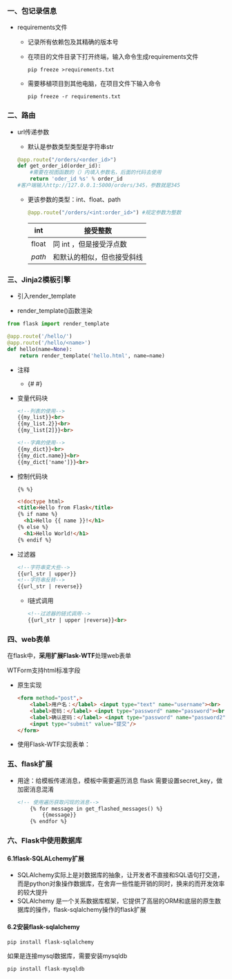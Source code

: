 ### 一、包记录信息

- requirements文件

  - 记录所有依赖包及其精确的版本号

  - 在项目的文件目录下打开终端，输入命令生成requirements文件

    ~~~shell
    pip freeze >requirements.txt
    ~~~

  - 需要移植项目到其他电脑，在项目文件下输入命令

    ~~~
    pip freeze -r requirements.txt
    ~~~


### 二、路由

- url传递参数

  - 默认是参数类型类型是字符串str

  ~~~Python
  @app.route("/orders/<order_id>")
  def get_order_id(order_id):
      #需要在视图函数的（）内填入参数名，后面的代码去使用
      return 'oder_id %s' % order_id
  #客户端输入http://127.0.0.1:5000/orders/345，参数就是345
  ~~~

  - 更该参数的类型：int、float、path

    ~~~python
    @app.route("/orders/<int:order_id>") #规定参数为整数
    ~~~

    | int    | 接受整数                   |
    | ------ | -------------------------- |
    | float  | 同 int ，但是接受浮点数    |
    | *path* | 和默认的相似，但也接受斜线 |

### 三、Jinja2模板引擎

- 引入render_template

-  render_template()函数渲染

  ~~~Python
  from flask import render_template
  
  @app.route('/hello/')
  @app.route('/hello/<name>')
  def hello(name=None):
      return render_template('hello.html', name=name)
  ~~~

- 注释

  - {# #}

- 变量代码块

  ~~~html
  <!--列表的使用-->
  {{my_list}}<br>
  {{my_list.2}}<br>
  {{my_list[2]}}<br>
  
  <!--字典的使用-->
  {{my_dict}}<br>
  {{my_dict.name}}<br>
  {{my_dict['name']}}<br>
  ~~~

- 控制代码块

  `{% %}`

  ~~~html
  <!doctype html>
  <title>Hello from Flask</title>
  {% if name %}
    <h1>Hello {{ name }}!</h1>
  {% else %}
    <h1>Hello World!</h1>
  {% endif %}
  ~~~


- 过滤器

  ~~~html
  <!--字符串变大些-->
  {{url_str | upper}}
  <!--字符串反转-->
  {{url_str | reverse}}
  ~~~

  - l链式调用

    ~~~html
    <!--过滤器的链式调用-->
    {{url_str | upper |reverse}}<br>
    ~~~

### 四、web表单

在flask中，**采用扩展Flask-WTF**处理web表单

WTForm支持html标准字段

- 原生实现

  ~~~html
  <form method="post",>
      <label>用户名：</label> <input type="text" name="username"><br>
      <label>密码：</label> <input type="password" name="password"><br>
      <label>确认密码：</label> <input type="password" name="password2"/> <br>
      <input type="submit" value="提交"/>
  </form>
  ~~~

- 使用Flask-WTF实现表单：

### 五、flask扩展

- 用途：给模板传递消息，模板中需要遍历消息
  flask 需要设置secret_key，做加密消息混淆

  ~~~html
  <!-- 使用遍历获取闪现的消息-->
      {% for message in get_flashed_messages() %}
          {{message}}
      {% endfor %}
  ~~~

### 六、Flask中使用数据库

#### 6.1flask-SQLALchemy扩展

- SQLAlchemy实际上是对数据库的抽象，让开发者不直接和SQL语句打交道，而是python对象操作数据库，在舍弃一些性能开销的同时，换来的而开发效率的较大提升
- SQLAlchemy 是一个关系数据库框架，它提供了高层的ORM和底层的原生数据库的操作，flask-sqlalchemy操作的flask扩展

#### 6.2安装flask-sqlalchemy

~~~shell
pip install flask-sqlalchemy
~~~

如果是连接mysql数据库，需要安装mysqldb

~~~python
pip install flask-mysqldb
~~~

